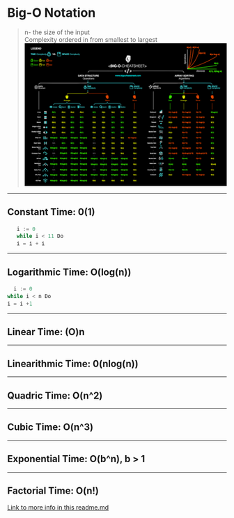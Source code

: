 # Big-O Notation

> n- the size of the input <br>
> Complexity ordered in from smallest to largest
> ![Big O Cheat Sheet](big-o-cheat-sheet.png)

---

## Constant Time: **0(1)**

>

```js
   i := 0
   while i < 11 Do
   i = i + i
```

---

## Logarithmic Time: **O(log(n))**

```js
  i := 0
while i < n Do
i = i +1
```

---

## Linear Time: **(O)n**

---

## Linearithmic Time: **0(nlog(n))**

---

## Quadric Time: **O(n^2)**

---

## Cubic Time: **O(n^3)**

---

## Exponential Time: **O(b^n), b > 1**

---

## Factorial Time: **O(n!)**

[Link to more info in this readme.md](readme.md)
